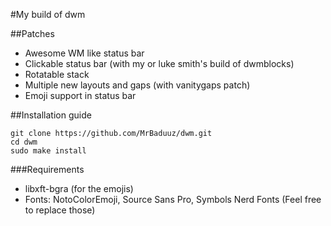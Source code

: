 #My build of dwm

##Patches

- Awesome WM like status bar
- Clickable status bar (with my or luke smith's build of dwmblocks)
- Rotatable stack
- Multiple new layouts and gaps (with vanitygaps patch)
- Emoji support in status bar

##Installation guide

```
git clone https://github.com/MrBaduuz/dwm.git
cd dwm
sudo make install
```

###Requirements

- libxft-bgra (for the emojis)
- Fonts: NotoColorEmoji, Source Sans Pro, Symbols Nerd Fonts (Feel free to replace those)
